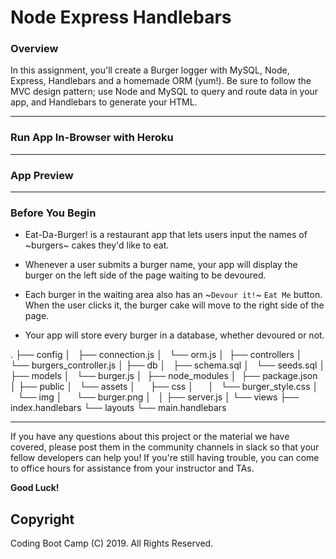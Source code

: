 # Node Express Handlebars

### Overview

In this assignment, you'll create a Burger logger with MySQL, Node, Express, Handlebars and a homemade ORM (yum!). Be sure to follow the MVC design pattern; use Node and MySQL to query and route data in your app, and Handlebars to generate your HTML.

- - -

### Run App In-Browser with Heroku



- - -

### App Preview




- - -

### Before You Begin

* Eat-Da-Burger! is a restaurant app that lets users input the names of ~burgers~ cakes they'd like to eat.

* Whenever a user submits a burger name, your app will display the burger on the left side of the page waiting to be devoured.

* Each burger in the waiting area also has an ~`Devour it!`~ `Eat Me` button. When the user clicks it, the burger cake will move to the right side of the page.

* Your app will store every burger in a database, whether devoured or not.


.
├── config
│   ├── connection.js
│   └── orm.js
│ 
├── controllers
│   └── burgers_controller.js
│
├── db
│   ├── schema.sql
│   └── seeds.sql
│
├── models
│   └── burger.js
│ 
├── node_modules
│ 
├── package.json
│
├── public
│   └── assets
│       ├── css
│       │   └── burger_style.css
│       └── img
│           └── burger.png
│   
│
├── server.js
│
└── views
    ├── index.handlebars
    └── layouts
        └── main.handlebars

- - -


If you have any questions about this project or the material we have covered, please post them in the community channels in slack so that your fellow developers can help you! If you're still having trouble, you can come to office hours for assistance from your instructor and TAs.


**Good Luck!**

## Copyright

Coding Boot Camp (C) 2019. All Rights Reserved.

